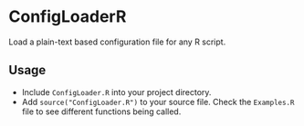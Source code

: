 # ConfigLoaderR
Load a plain-text based configuration file for any R script.

## Usage
- Include `ConfigLoader.R` into your project directory.
- Add `source("ConfigLoader.R")` to your source file. Check the `Examples.R` file to see different functions being called.
